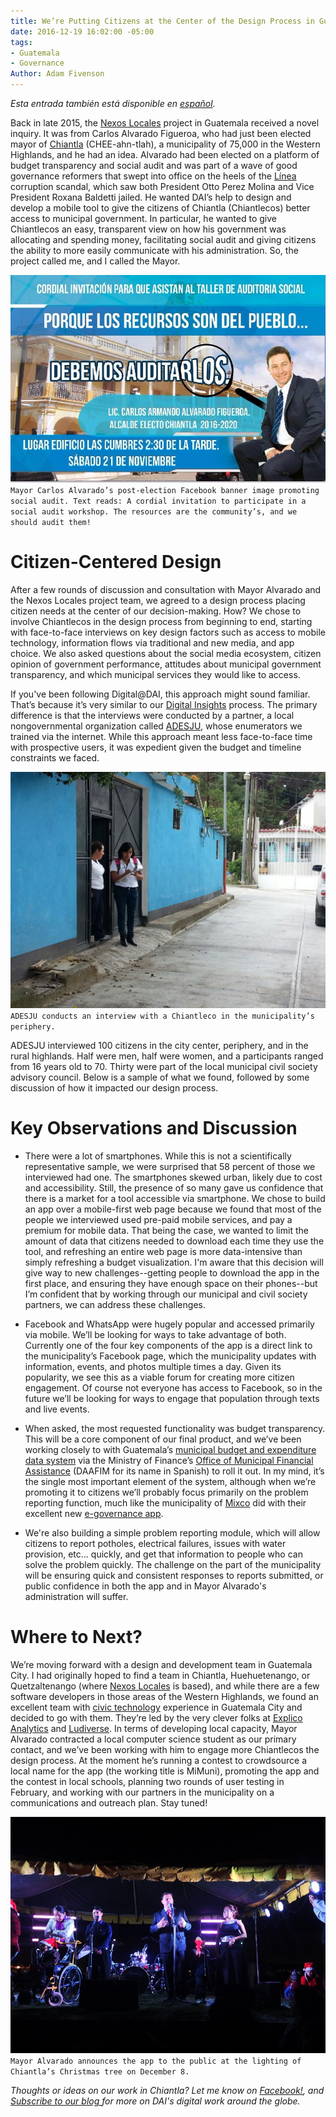 ```yaml
---
title: We’re Putting Citizens at the Center of the Design Process in Guatemala
date: 2016-12-19 16:02:00 -05:00
tags:
- Guatemala
- Governance
Author: Adam Fivenson
---
```


*Esta entrada también está disponible en [español](http://dai-global-digital.com/diseno-ciudadano-guatemala.html).*

Back in late 2015, the [Nexos Locales](http://www.dai.com/our-work/projects/guatemala-nexos-locales) project in Guatemala received a novel inquiry. It was from Carlos Alvarado Figueroa, who had just been elected mayor of [Chiantla](https://goo.gl/maps/5vfAjrmthUM2) (CHEE-ahn-tlah), a municipality of 75,000 in the Western Highlands, and he had an idea. Alvarado had been elected on a platform of budget transparency and social audit and was part of a wave of good governance reformers that swept into office on the heels of the [Línea](http://www.insightcrime.org/news-analysis/guatemala-la-linea-customs-scandal-explained) corruption scandal, which saw both President Otto Perez Molina and Vice President Roxana Baldetti jailed. He wanted DAI’s help to design and develop a mobile tool to give the citizens of Chiantla (Chiantlecos) better access to municipal government. In particular, he wanted to give Chiantlecos an easy, transparent view on how his government was allocating and spending money, facilitating social audit and giving citizens the ability to more easily communicate with his administration. So, the project called me, and I called the Mayor.

![audit.jpg](/uploads/audit.jpg)
`Mayor Carlos Alvarado’s post-election Facebook banner image promoting social audit. Text reads: A cordial invitation to participate in a social audit workshop. The resources are the community’s, and we should audit them!`

<!--more-->

# Citizen-Centered Design

After a few rounds of discussion and consultation with Mayor Alvarado and the Nexos Locales project team, we agreed to a design process placing citizen needs at the center of our decision-making. How? We chose to involve Chiantlecos in the design process from beginning to end, starting with face-to-face interviews on key design factors such as access to mobile technology, information flows via traditional and new media, and app choice. We also asked questions about the social media ecosystem, citizen opinion of government performance, attitudes about municipal government transparency, and which municipal services they would like to access.

If you've been following Digital@DAI, this approach might sound familiar. That’s because it’s very similar to our [Digital Insights](https://dai-global-digital.com/tags/?tag=digital-insights) process. The primary difference is that the interviews were conducted by a partner, a local nongovernmental organization called [ADESJU](https://www.facebook.com/Asociaci%C3%B3n-Para-el-Desarrollo-Sostenible-de-la-Juventud-130288017040702/), whose enumerators we trained via the internet. While this approach meant less face-to-face time with prospective users, it was expedient given the budget and timeline constraints we faced. 

![WhatsApp-Image-20160618 (10).jpeg](/uploads/WhatsApp-Image-20160618%20(10).jpeg)
`ADESJU conducts an interview with a Chiantleco in the municipality’s periphery.`

ADESJU interviewed 100 citizens in the city center, periphery, and in the rural highlands. Half were men, half were women, and a participants ranged from 16 years old to 70. Thirty were part of the local municipal civil society advisory council. Below is a sample of what we found, followed by some discussion of how it impacted our design process.

<script id="infogram_0_77b964f2-843a-45a3-b683-b1ff4cae7418" title="Chiantla Citizen Survey" src="//e.infogr.am/js/dist/embed.js?38B" type="text/javascript"></script>

# Key Observations and Discussion

* There were a lot of smartphones. While this is not a scientifically representative sample, we were surprised that 58 percent of those we interviewed had one. The smartphones skewed urban, likely due to cost and accessibility. Still, the presence of so many gave us confidence that there is a market for a tool accessible via smartphone. We chose to build an app over a mobile-first web page because we found that most of the people we interviewed used pre-paid mobile services, and pay a premium for mobile data. That being the case, we wanted to limit the amount of data that citizens needed to download each time they use the tool, and refreshing an entire web page is more data-intensive than simply refreshing a budget visualization. I'm aware that this decision will give way to new challenges--getting people to download the app in the first place, and ensuring they have enough space on their phones--but I’m confident that by working through our municipal and civil society partners, we can address these challenges. 

* Facebook and WhatsApp were hugely popular and accessed primarily via mobile. We’ll be looking for ways to take advantage of both. Currently one of the four key components of the app is a direct link to the municipality’s Facebook page, which the municipality updates with information, events, and photos multiple times a day. Given its popularity, we see this as a viable forum for creating more citizen engagement. Of course not everyone has access to Facebook, so in the future we’ll be looking for ways to engage that population through texts and live events. 

* When asked, the most requested functionality was budget transparency. This will be a core component of our final product, and we’ve been working closely to with Guatemala’s [municipal budget and expenditure data system](http://portalgl.minfin.gob.gt/Paginas/PortalGobiernosLocales.aspx) via the Ministry of Finance’s [Office of Municipal Financial Assistance](http://www.minfin.gob.gt/index.php/noticias-minfin-2014/1707-19-la-direccion-de-asistencia-a-la-administracion-financiera-municipal-daafim-habilita-oficinas-de-atencion-para-municipalidades) (DAAFIM for its name in Spanish) to roll it out. In my mind, it’s the single most important element of the system, although when we’re promoting it to citizens we’ll probably focus primarily on the problem reporting function, much like the municipality of [Mixco](https://goo.gl/maps/3kcptFFKe2S2) did with their excellent new [e-governance app](http://www.mixcoapp.com/).

* We're also building a simple problem reporting module, which will allow citizens to report potholes, electrical failures, issues with water provision, etc... quickly, and get that information to people who can solve the problem quickly. The challenge on the part of the municipality will be ensuring quick and consistent responses to reports submitted, or public confidence in both the app and in Mayor Alvarado's administration will suffer. 

# Where to Next?

We’re moving forward with a design and development team in Guatemala City. I had originally hoped to find a team in Chiantla, Huehuetenango, or Quetzaltenango (where [Nexos Locales](https://www.facebook.com/USAID.NexosLocales/) is based), and while there are a few software developers in those areas of the Western Highlands, we found an excellent team with [civic technology](http://www.govtech.com/civic/What-is-Civic-Tech.html) experience in Guatemala City and decided to go with them. They’re led by the very clever folks at [Explico Analytics](http://explicoanalytics.com/) and [Ludiverse](http://www.ludiverse.net/). In terms of developing local capacity, Mayor Alvarado contracted a local computer science student as our primary contact, and we’ve been working with him to engage more Chiantlecos the design process. At the moment he’s running a contest to crowdsource a local name for the app (the working title is MiMuni), promoting the app and the contest in local schools, planning two rounds of user testing in February, and working with our partners in the municipality on a communications and outreach plan. Stay tuned!

![Archivo_0011.jpeg](/uploads/Archivo_0011.jpeg)
`Mayor Alvarado announces the app to the public at the lighting of Chiantla’s Christmas tree on December 8.`

*Thoughts or ideas on our work in Chiantla? Let me know on [Facebook!](https://www.facebook.com/DAIGlobal/posts/10154791483840797), and [Subscribe to our blog ](https://confirmsubscription.com/h/r/066AFBA15492935C)for more on DAI's digital work around the globe.*